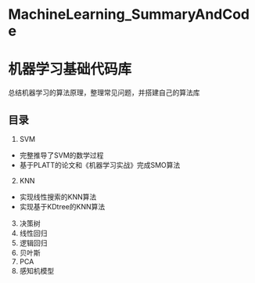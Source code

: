 # MachineLearning_SummaryAndCode

# 机器学习基础代码库
总结机器学习的算法原理，整理常见问题，并搭建自己的算法库

## 目录
1. SVM
* 完整推导了SVM的数学过程
* 基于PLATT的论文和《机器学习实战》完成SMO算法


2. KNN
* 实现线性搜索的KNN算法
* 实现基于KDtree的KNN算法

3. 决策树
4. 线性回归
5. 逻辑回归
6. 贝叶斯
7. PCA
8. 感知机模型

